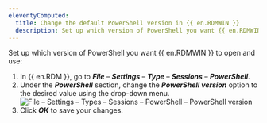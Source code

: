```yaml
---
eleventyComputed:
  title: Change the default PowerShell version in {{ en.RDMWIN }}
  description: Set up which version of PowerShell you want {{ en.RDMWIN }} to open and use.
---
```

Set up which version of PowerShell you want {{ en.RDMWIN }} to open and use:

1. In {{ en.RDM }}, go to ***File*** – ***Settings*** – ***Type*** – ***Sessions*** – ***PowerShell***.
1. Under the ***PowerShell*** section, change the ***PowerShell version*** option to the desired value using the drop-down menu.
![File – Settings – Types – Sessions  – PowerShell – PowerShell version](https://cdnweb.devolutions.net/docs/docs_en_kb_KB6162.png)
1. Click ***OK*** to save your changes.
